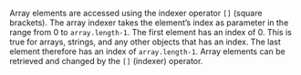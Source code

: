 Array elements are accessed using the indexer operator `[]` (square brackets). The array indexer takes the element’s index as parameter in the range from 0 to `array.length-1`. The first element has an index of 0. This is true for arrays, strings, and any other objects that has an index. The last element therefore has an index of `array.length-1`. Array elements can be retrieved and changed by the `[]` (indexer) operator.